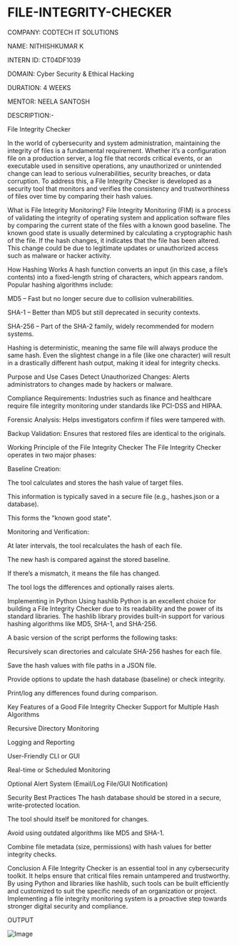 # FILE-INTEGRITY-CHECKER

COMPANY: CODTECH IT SOLUTIONS

NAME: NITHISHKUMAR K

INTERN ID: CT04DF1039

DOMAIN: Cyber Security & Ethical Hacking

DURATION: 4 WEEKS

MENTOR: NEELA SANTOSH

DESCRIPTION:-

File Integrity Checker

In the world of cybersecurity and system administration, maintaining the integrity of files is a fundamental requirement. Whether it’s a configuration file on a production server, a log file that records critical events, or an executable used in sensitive operations, any unauthorized or unintended change can lead to serious vulnerabilities, security breaches, or data corruption. To address this, a File Integrity Checker is developed as a security tool that monitors and verifies the consistency and trustworthiness of files over time by comparing their hash values.

What is File Integrity Monitoring?
File Integrity Monitoring (FIM) is a process of validating the integrity of operating system and application software files by comparing the current state of the files with a known good baseline. The known good state is usually determined by calculating a cryptographic hash of the file. If the hash changes, it indicates that the file has been altered. This change could be due to legitimate updates or unauthorized access such as malware or hacker activity.

How Hashing Works
A hash function converts an input (in this case, a file’s contents) into a fixed-length string of characters, which appears random. Popular hashing algorithms include:

MD5 – Fast but no longer secure due to collision vulnerabilities.

SHA-1 – Better than MD5 but still deprecated in security contexts.

SHA-256 – Part of the SHA-2 family, widely recommended for modern systems.

Hashing is deterministic, meaning the same file will always produce the same hash. Even the slightest change in a file (like one character) will result in a drastically different hash output, making it ideal for integrity checks.

Purpose and Use Cases
Detect Unauthorized Changes: Alerts administrators to changes made by hackers or malware.

Compliance Requirements: Industries such as finance and healthcare require file integrity monitoring under standards like PCI-DSS and HIPAA.

Forensic Analysis: Helps investigators confirm if files were tampered with.

Backup Validation: Ensures that restored files are identical to the originals.

Working Principle of the File Integrity Checker
The File Integrity Checker operates in two major phases:

Baseline Creation:

The tool calculates and stores the hash value of target files.

This information is typically saved in a secure file (e.g., hashes.json or a database).

This forms the "known good state".

Monitoring and Verification:

At later intervals, the tool recalculates the hash of each file.

The new hash is compared against the stored baseline.

If there’s a mismatch, it means the file has changed.

The tool logs the differences and optionally raises alerts.

Implementing in Python Using hashlib
Python is an excellent choice for building a File Integrity Checker due to its readability and the power of its standard libraries. The hashlib library provides built-in support for various hashing algorithms like MD5, SHA-1, and SHA-256.

A basic version of the script performs the following tasks:

Recursively scan directories and calculate SHA-256 hashes for each file.

Save the hash values with file paths in a JSON file.

Provide options to update the hash database (baseline) or check integrity.

Print/log any differences found during comparison.

Key Features of a Good File Integrity Checker
Support for Multiple Hash Algorithms

Recursive Directory Monitoring

Logging and Reporting

User-Friendly CLI or GUI

Real-time or Scheduled Monitoring

Optional Alert System (Email/Log File/GUI Notification)

Security Best Practices
The hash database should be stored in a secure, write-protected location.

The tool should itself be monitored for changes.

Avoid using outdated algorithms like MD5 and SHA-1.

Combine file metadata (size, permissions) with hash values for better integrity checks.

Conclusion
A File Integrity Checker is an essential tool in any cybersecurity toolkit. It helps ensure that critical files remain untampered and trustworthy. By using Python and libraries like hashlib, such tools can be built efficiently and customized to suit the specific needs of an organization or project. Implementing a file integrity monitoring system is a proactive step towards stronger digital security and compliance.





OUTPUT

![Image](https://github.com/user-attachments/assets/b8f61a8e-2643-4cee-92a5-2b57203c113a)





